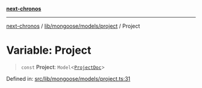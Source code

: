 [**next-chronos**](../../../../../README.md)

***

[next-chronos](../../../../../README.md) / [lib/mongoose/models/project](../README.md) / Project

# Variable: Project

> `const` **Project**: `Model`\<[`ProjectDoc`](../type-aliases/ProjectDoc.md)\>

Defined in: [src/lib/mongoose/models/project.ts:31](https://github.com/Bababum95/next-chronos/blob/41860730c8dd12c16699269e1eee86402c8d1a9f/src/lib/mongoose/models/project.ts#L31)
